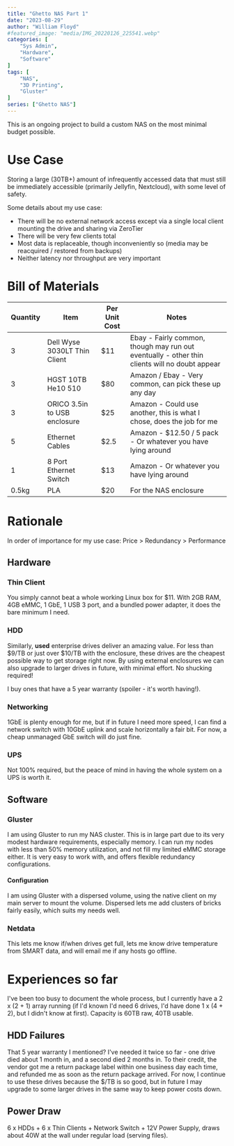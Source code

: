 ```yaml
---
title: "Ghetto NAS Part 1"
date: "2023-08-29"
author: "William Floyd"
#featured_image: "media/IMG_20220126_225541.webp"
categories: [
    "Sys Admin",
    "Hardware",
    "Software"
]
tags: [
    "NAS",
    "3D Printing",
    "Gluster"
]
series: ["Ghetto NAS"]
---
```


This is an ongoing project to build a custom NAS on the most minimal budget possible.

# Use Case

Storing a large (30TB+) amount of infrequently accessed data that must still be immediately accessible (primarily Jellyfin, Nextcloud), with some level of safety.

Some details about my use case:
* There will be no external network access except via a single local client mounting the drive and sharing via ZeroTier
* There will be very few clients total
* Most data is replaceable, though inconveniently so (media may be reacquired / restored from backups)
* Neither latency nor throughput are very important

# Bill of Materials

| Quantity | Item                         | Per Unit Cost | Notes                                                                                         |
|----------|------------------------------|---------------|-----------------------------------------------------------------------------------------------|
| 3        | Dell Wyse 3030LT Thin Client | $11           | Ebay - Fairly common, though may run out eventually - other thin clients will no doubt appear |
| 3        | HGST 10TB He10 510           | $80           | Amazon / Ebay - Very common, can pick these up any day                                        |
| 3        | ORICO 3.5in to USB enclosure | $25           | Amazon - Could use another, this is what I chose, does the job for me                         |
| 5        | Ethernet Cables              | $2.5          | Amazon - $12.50 / 5 pack - Or whatever you have lying around                                  |
| 1        | 8 Port Ethernet Switch       | $13           | Amazon - Or whatever you have lying around                                                    |
| 0.5kg    | PLA                          | $20           | For the NAS enclosure                                                                         |

# Rationale

In order of importance for my use case: Price > Redundancy > Performance

## Hardware

### Thin Client
You simply cannot beat a whole working Linux box for $11.
With 2GB RAM, 4GB eMMC, 1 GbE, 1 USB 3 port, and a bundled power adapter, it does the bare minimum I need.

### HDD
Similarly, **used** enterprise drives deliver an amazing value.
For less than $9/TB or just over $10/TB with the enclosure, these drives are the cheapest possible way to get storage right now.
By using external enclosures we can also upgrade to larger drives in future, with minimal effort.
No shucking required!

I buy ones that have a 5 year warranty (spoiler - it's worth having!).

### Networking
1GbE is plenty enough for me, but if in future I need more speed, I can find a network switch with 10GbE uplink and scale horizontally a fair bit.
For now, a cheap unmanaged GbE switch will do just fine.

### UPS
Not 100% required, but the peace of mind in having the whole system on a UPS is worth it.

## Software

### Gluster

I am using Gluster to run my NAS cluster.
This is in large part due to its very modest hardware requirements, especially memory.
I can run my nodes with less than 50% memory utilization, and not fill my limited eMMC storage either.
It is very easy to work with, and offers flexible redundancy configurations.

#### Configuration

I am using Gluster with a dispersed volume, using the native client on my main server to mount the volume.
Dispersed lets me add clusters of bricks fairly easily, which suits my needs well.

### Netdata

This lets me know if/when drives get full, lets me know drive temperature from SMART data, and will email me if any hosts go offline.

# Experiences so far

I've been too busy to document the whole process, but I currently have a 2 x (2 + 1) array running (if I'd known I'd need 6 drives, I'd have done 1 x (4 + 2), but I didn't know at first).
Capacity is 60TB raw, 40TB usable.

## HDD Failures

That 5 year warranty I mentioned?
I've needed it twice so far - one drive died about 1 month in, and a second died 2 months in.
To their credit, the vendor got me a return package label within one business day each time, and refunded me as soon as the return package arrived.
For now, I continue to use these drives because the $/TB is so good, but in future I may upgrade to some larger drives in the same way to keep power costs down.

## Power Draw

6 x HDDs + 6 x Thin Clients + Network Switch + 12V Power Supply, draws about 40W at the wall under regular load (serving files).